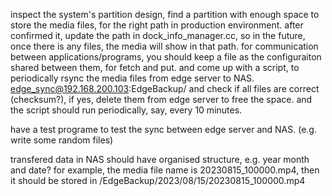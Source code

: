 inspect the system's partition design, find a partition with enough space to store the media files, for the right path in production environment.
after confirmed it, update the path in dock_info_manager.cc, so in the future, once there is any files, the media will show in that path. 
for communication between applications/programs, you should keep a file as the configuraiton shared between them, for fetch and put.
and come up with a script, to periodically rsync the media files from edge server to NAS. edge_sync@192.168.200.103:EdgeBackup/ and check if all files are correct (checksum?), if yes, delete them from edge server to free the space. 
and the script should run periodically, say, every 10 minutes.

have a test programe to test the sync between edge server and NAS. (e.g. write some random files)

transfered data in NAS should have organised structure, e.g. year month and date? 
for example, the media file name is 20230815_100000.mp4, then it should be stored in /EdgeBackup/2023/08/15/20230815_100000.mp4